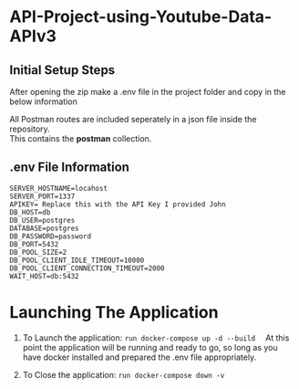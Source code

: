 # API-Project-using-Youtube-Data-APIv3

## Initial Setup Steps

After opening the zip make a .env file in the project folder and copy in the below information   

All Postman routes are included seperately in a json file inside the repository.  
This contains the **postman** collection.  

## .env File Information
```
SERVER_HOSTNAME=locahost  
SERVER_PORT=1337  
APIKEY= Replace this with the API Key I provided John
DB_HOST=db  
DB_USER=postgres  
DATABASE=postgres  
DB_PASSWORD=password  
DB_PORT=5432  
DB_POOL_SIZE=2  
DB_POOL_CLIENT_IDLE_TIMEOUT=10000  
DB_POOL_CLIENT_CONNECTION_TIMEOUT=2000  
WAIT_HOST=db:5432  
```
# Launching The Application

1. To Launch the application:
  ```run docker-compose up -d --build  ```
  At this point the application will be running and ready to go, so long as you have docker installed and prepared the .env file appropriately.  

2. To Close the application:
  ```run docker-compose down -v  ```


